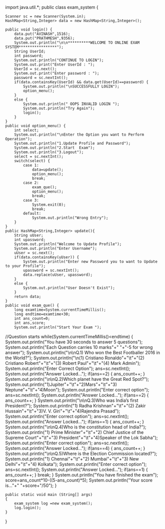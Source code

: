 import java.util.*;
public class exam_system {

    Scanner sc = new Scanner(System.in);
    HashMap<String,Integer> data = new HashMap<String,Integer>();

    public void login() {
        data.put("AVINASH",1516);
        data.put("PRATHMESH",9356);
        System.out.println("\n\n**********WELCOME TO ONLINE EXAM SYSTEM*****************");
        String UserId;
        int password;
        System.out.println("CONTINUE TO LOGIN");
        System.out.print("Enter UserId : ");
        UserId = sc.next();
        System.out.print("Enter password : ");
        password = sc.nextInt();
        if(data.containsKey(UserId) && data.get(UserId)==password) {
            System.out.println("\nSUCCESSFULLY LOGIN");
            option_menu();
        }
        else {
            System.out.println(" OOPS INVALID LOGIN ");
            System.out.println("Try Again");
            login();
        }
    }
    public void option_menu() {
        int select;
        System.out.println("\nEnter the Option you want to Perform Operation");
        System.out.println("1.Update Profile and Password");
        System.out.println("2.Start  Exam");
        System.out.println("3.Logout");
        select = sc.nextInt();
        switch(select) {
            case 1:
                data=update();
                option_menu();
                break;
            case 2:
                exam_que();
                option_menu();
                break;
            case 3:
                System.exit(0);
                break;
            default:
                System.out.println("Wrong Entry");
        }
    }
    public HashMap<String,Integer> update(){
        String uUser;
        int upassword;
        System.out.println("Welcome to Update Profile");
        System.out.println("Enter Username");
        uUser = sc.next();
        if(data.containsKey(uUser)) {
            System.out.println("Enter new Password you to want to Update to your Profile");
            upassword = sc.nextInt();
            data.replace(uUser, upassword);
        }
        else {
            System.out.println("User Doesn't Exist");
        }
        return data;
    }
    public void exam_que() {
        long examtime=System.currentTimeMillis();
        long endtime=examtime+30;
        int ans_count=0;
        int ans,score;
        System.out.println("Start Your Exam ");


//Question starts
        while(System.currentTimeMillis()<endtime) {
            System.out.println("You have 30 seconds to answer 5 questions");
            System.out.println("Each Question carries 10 marks"+" "+"-5 for wrong answer");
            System.out.println("\n\nQ.1) Who won the Best Footballer 2016 in the World?");
            System.out.println("\n(1) Cristiano Ronaldo"+"\t"+"(2) Cristiano Robert"+"\t"+"(3) Robert Paul"+"\t"+"(4) Mark Admin");
            System.out.println("Enter Correct Option");
            ans=sc.nextInt();
            System.out.println("Answer Locked...");
            if(ans==2) {
                ans_count++;
            }
            System.out.println("\n\nQ.2)Which planet have the Great Red Spot?");
            System.out.println("1)Jupiter"+"\t"+"2)Mars"+"\t"+"3) Neptune"+"\t"+"4)Moon");
            System.out.println("Enter correct option");
            ans=sc.nextInt();
            System.out.println("Answer Locked...");
            if(ans==2) {
                ans_count++;
            }
            System.out.println("\n\nQ.3)Who was India’s first President?");
            System.out.println("1) Radha Krishnan"+"\t"+"(2) Zakir Hussain"+"\t"+"3)V. V. Giri"+"\t"+"4)Rajendra Prasad");
            System.out.println("Enter correct option");
            ans=sc.nextInt();
            System.out.println("Answer Locked...");
            if(ans==1) {
                ans_count++;
            }
            System.out.println("\n\nQ.4)Who is the constitution head of India?");
            System.out.println("1) Prime Minister"+"\t"+"2) Chief Justice of the Supreme Court"+"\t"+"3) President"+"\t"+"4)Speaker of the Lok Sabha");
            System.out.println("Enter correct option");
            ans=sc.nextInt();
            System.out.println("Answer Locked...");
            if(ans==4) {
                ans_count++;
            }
            System.out.println("\n\nQ.5)Where is the Election Commission located?");
            System.out.println("1)  Chennai"+"\t"+"2) Mumbai"+"\t"+"3) New Delhi"+"\t"+"4) Kolkata");
            System.out.println("Enter correct option");
            ans=sc.nextInt();
            System.out.println("Answer Locked...");
            if(ans==1) {
                ans_count++;
            }
            break;
        }
        System.out.println("You have finished the exam");
        score=ans_count*10-((5-ans_count)*5);
        System.out.println("Your score is..."+" "+score+"/50");
    }

    public static void main (String[] args)
    {
        exam_system log =new exam_system();
        log.login();
    }
}
